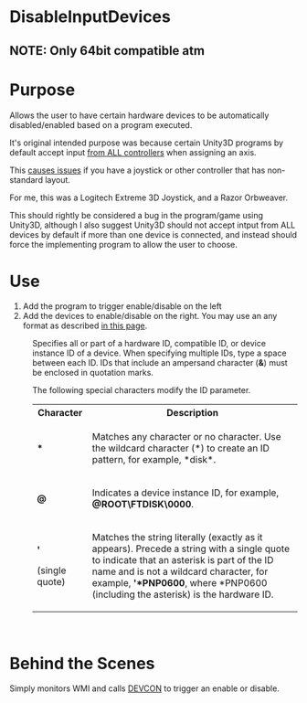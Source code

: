 # DisableInputDevices

<H2>NOTE: Only 64bit compatible atm</H2>

<h1>Purpose</h1>

Allows the user to have certain hardware devices to be automatically disabled/enabled based on a program executed.

It's original intended purpose was because certain Unity3D programs by default accept input <a href="http://docs.unity3d.com/uploads/Main/InputAxis.png">from ALL controllers</a> when assigning an axis. 

This <a href="http://answers.unity3d.com/questions/54366/stuck-movement-in-all-unity-games.html">causes issues</a> if you have a joystick or other controller that has non-standard layout.

For me, this was a Logitech Extreme 3D Joystick, and a Razor Orbweaver.

This should rightly be considered a bug in the program/game using Unity3D, although I also suggest Unity3D should not accept intput from ALL devices by default if more than one device is connected, and instead should force the implementing program to allow the user to choose.

<h1>Use</h1>

1. Add the program to trigger enable/disable on the left
2. Add the devices to enable/disable on the right. You may use an any format as described <a href="https://msdn.microsoft.com/en-us/library/windows/hardware/ff544722%28v=vs.85%29.aspx">in this page</a>.

<dd>
<p>Specifies all or part of a hardware ID, compatible ID, or device instance ID of a device. When specifying multiple IDs, type a space between each ID. IDs that include an ampersand character (<strong>&amp;</strong>) must be enclosed in quotation marks. </p>
<p>The following special characters modify the ID parameter.</p>
<div class="contentTableWrapper"><table responsive="true">
<tbody><tr><th>Character</th><th>Description</th></tr>
<tr><td data-th="Character">
<p><strong>*</strong></p>
</td><td data-th="Description">
<p>Matches any character or no character. Use the wildcard character (*) to create an ID pattern, for example, *disk*.</p>
</td></tr>
<tr><td data-th="Character">
<p><strong>@</strong></p>
</td><td data-th="Description">
<p>Indicates a device instance ID, for example, <strong>@ROOT\FTDISK\0000</strong>.</p>
</td></tr>
<tr><td data-th="Character">
<p><strong>'</strong></p>
<p>(single quote)</p>
</td><td data-th="Description">
<p>Matches the string literally (exactly as it appears). Precede a string with a single quote to indicate that an asterisk is part of the ID name and is not a wildcard character, for example, <strong>'*PNP0600</strong>, where *PNP0600 (including the asterisk) is the hardware ID.</p>
</td></tr>
</tbody></table></div>
<p>&nbsp;</p>
</dd>

<h1>Behind the Scenes</h1>
Simply monitors WMI and calls <a href="https://msdn.microsoft.com/en-us/library/windows/hardware/ff544707%28v=vs.85%29.aspx">DEVCON</a> to trigger an enable or disable.
